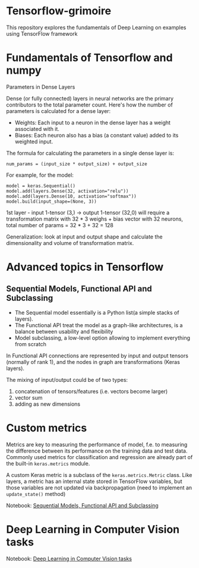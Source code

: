 # Tensorflow-grimoire

This repository explores the fundamentals of Deep Learning on examples using TensorFlow framework

# Fundamentals of Tensorflow and numpy

Parameters in Dense Layers

Dense (or fully connected) layers in neural networks are the primary contributors to the total parameter count. 
Here's how the number of parameters is calculated for a dense layer:

* Weights: Each input to a neuron in the dense layer has a weight associated with it.
* Biases: Each neuron also has a bias (a constant value) added to its weighted input.

The formula for calculating the parameters in a single dense layer is:

```
num_params = (input_size * output_size) + output_size
``` 

For example, for the model:

```
model = keras.Sequential()
model.add(layers.Dense(32, activation="relu"))
model.add(layers.Dense(10, activation="softmax"))
model.build(input_shape=(None, 3))
```

1st layer - input 1-tensor (3,) -> output 1-tensor (32,0)  will require a transformation matrix with 32 * 3 weighs + 
bias vector with 32 neurons, total number of params = 32 * 3 + 32 = 128

Generalization: look at input and output shape and calculate the dimensionality and volume of transformation matrix.

# Advanced topics in Tensorflow

## Sequential Models, Functional API and Subclassing

* The Sequential model essentially is a Python list(a simple stacks of layers).
* The Functional API treat the model as a graph-like architectures, is a balance between usability and flexibility
* Model subclassing, a low-level option allowing to implement everything from scratch

In Functional API connections are represented by input and output tensors (normally of rank 1), and the nodes in graph are transformations 
(Keras layers).

The mixing of input/output could be of two types:

1) concatenation of tensors/features (i.e. vectors become larger)
2) vector sum
3) adding as new dimensions 

# Custom metrics

Metrics are key to measuring the performance of model, f.e. to measuring the difference between its performance on the 
training data and test data. Commonly used metrics for classification and regression are already part of the built-in 
`keras.metrics` module.

A custom Keras metric is a subclass of the `keras.metrics.Metric` class. Like layers, a metric has an internal state 
stored in TensorFlow variables, but those variables are not updated via backpropagation (need to implement an
`update_state()` method)


Notebook:
[Sequential Models, Functional API and Subclassing](./notebooks/advanced-tf-keras.ipynb)


# Deep Learning in Computer Vision tasks

Notebook:
[Deep Learning in Computer Vision tasks](./notebooks/dl_in_computer_vision_tasks.ipynb)

## 



